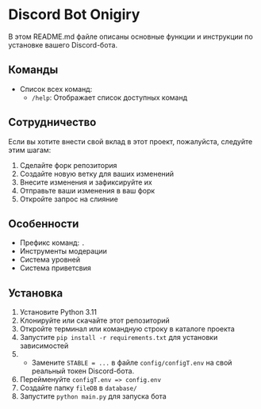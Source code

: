 # Discord Bot Onigiry

В этом README.md файле описаны основные функции и инструкции по установке вашего Discord-бота.

## Команды

- Список всех команд:
  - `/help`: Отображает список доступных команд

## Сотрудничество

Если вы хотите внести свой вклад в этот проект, пожалуйста, следуйте этим шагам:

1. Сделайте форк репозитория
2. Создайте новую ветку для ваших изменений
3. Внесите изменения и зафиксируйте их
4. Отправьте ваши изменения в ваш форк
5. Откройте запрос на слияние

## Особенности

- Префикс команд: `.`
- Инструменты модерации
- Система уровней
- Система приветсвия

## Установка

1. Установите Python 3.11
2. Клонируйте или скачайте этот репозиторий
3. Откройте терминал или командную строку в каталоге проекта
4. Запустите `pip install -r requirements.txt` для установки зависимостей
5. - Замените `STABLE = ...` в файле `config/configT.env` на свой реальный токен Discord-бота.
6. Перейменуйте `configT.env => config.env`
7. Создайте папку `fileDB` в `database/`
8. Запустите `python main.py` для запуска бота
